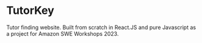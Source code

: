 # TutorKey
Tutor finding website. Built from scratch in React.JS and pure Javascript as a project for Amazon SWE Workshops 2023.
